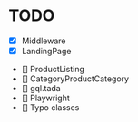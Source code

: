 # TODO

- [x] Middleware
- [x] LandingPage
- [] ProductListing
- [] CategoryProductCategory
- [] gql.tada
- [] Playwright
- [] Typo classes
